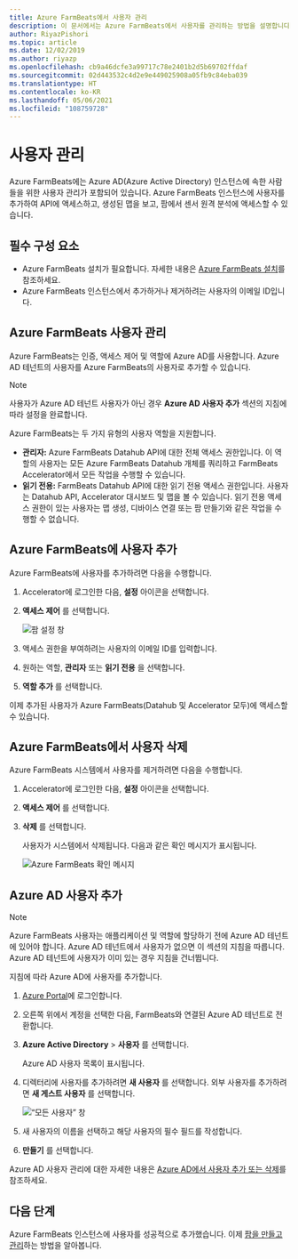```yaml
---
title: Azure FarmBeats에서 사용자 관리
description: 이 문서에서는 Azure FarmBeats에서 사용자를 관리하는 방법을 설명합니다.
author: RiyazPishori
ms.topic: article
ms.date: 12/02/2019
ms.author: riyazp
ms.openlocfilehash: cb9a46dcfe3a99717c78e2401b2d5b69702ffdaf
ms.sourcegitcommit: 02d443532c4d2e9e449025908a05fb9c84eba039
ms.translationtype: HT
ms.contentlocale: ko-KR
ms.lasthandoff: 05/06/2021
ms.locfileid: "108759728"
---
```

# <a name="manage-users"></a>사용자 관리

Azure FarmBeats에는 Azure AD(Azure Active Directory) 인스턴스에 속한 사람들을 위한 사용자 관리가 포함되어 있습니다. Azure FarmBeats 인스턴스에 사용자를 추가하여 API에 액세스하고, 생성된 맵을 보고, 팜에서 센서 원격 분석에 액세스할 수 있습니다.

## <a name="prerequisites"></a>필수 구성 요소

- Azure FarmBeats 설치가 필요합니다. 자세한 내용은 [Azure FarmBeats 설치](install-azure-farmbeats.md)를 참조하세요.
- Azure FarmBeats 인스턴스에서 추가하거나 제거하려는 사용자의 이메일 ID입니다.

## <a name="manage-azure-farmbeats-users"></a>Azure FarmBeats 사용자 관리

Azure FarmBeats는 인증, 액세스 제어 및 역할에 Azure AD를 사용합니다. Azure AD 테넌트의 사용자를 Azure FarmBeats의 사용자로 추가할 수 있습니다.

> [!NOTE]
> 사용자가 Azure AD 테넌트 사용자가 아닌 경우 **Azure AD 사용자 추가** 섹션의 지침에 따라 설정을 완료합니다.

Azure FarmBeats는 두 가지 유형의 사용자 역할을 지원합니다.

 - **관리자:** Azure FarmBeats Datahub API에 대한 전체 액세스 권한입니다. 이 역할의 사용자는 모든 Azure FarmBeats Datahub 개체를 쿼리하고 FarmBeats Accelerator에서 모든 작업을 수행할 수 있습니다.
 - **읽기 전용:** FarmBeats Datahub API에 대한 읽기 전용 액세스 권한입니다. 사용자는 Datahub API, Accelerator 대시보드 및 맵을 볼 수 있습니다. 읽기 전용 액세스 권한이 있는 사용자는 맵 생성, 디바이스 연결 또는 팜 만들기와 같은 작업을 수행할 수 없습니다.

## <a name="add-users-to-azure-farmbeats"></a>Azure FarmBeats에 사용자 추가

Azure FarmBeats에 사용자를 추가하려면 다음을 수행합니다.

1. Accelerator에 로그인한 다음, **설정** 아이콘을 선택합니다.
2. **액세스 제어** 를 선택합니다.

    ![팜 설정 창](./media/create-farms-in-azure-farmbeats/settings-users-1.png)

3. 액세스 권한을 부여하려는 사용자의 이메일 ID를 입력합니다.
4. 원하는 역할, **관리자** 또는 **읽기 전용** 을 선택합니다.
5. **역할 추가** 를 선택합니다.

이제 추가된 사용자가 Azure FarmBeats(Datahub 및 Accelerator 모두)에 액세스할 수 있습니다.

## <a name="delete-users-from-azure-farmbeats"></a>Azure FarmBeats에서 사용자 삭제

Azure FarmBeats 시스템에서 사용자를 제거하려면 다음을 수행합니다.

1. Accelerator에 로그인한 다음, **설정** 아이콘을 선택합니다.
2. **액세스 제어** 를 선택합니다.
3. **삭제** 를 선택합니다.

   사용자가 시스템에서 삭제됩니다. 다음과 같은 확인 메시지가 표시됩니다.

   ![Azure FarmBeats 확인 메시지](./media/create-farms-in-azure-farmbeats/manage-users-2.png)

## <a name="add-azure-ad-users"></a>Azure AD 사용자 추가

> [!NOTE]
> Azure FarmBeats 사용자는 애플리케이션 및 역할에 할당하기 전에 Azure AD 테넌트에 있어야 합니다. Azure AD 테넌트에서 사용자가 없으면 이 섹션의 지침을 따릅니다. Azure AD 테넌트에 사용자가 이미 있는 경우 지침을 건너뜁니다.

지침에 따라 Azure AD에 사용자를 추가합니다.

1. [Azure Portal](https://portal.azure.com/)에 로그인합니다.
2. 오른쪽 위에서 계정을 선택한 다음, FarmBeats와 연결된 Azure AD 테넌트로 전환합니다.
3. **Azure Active Directory** > **사용자** 를 선택합니다.

    Azure AD 사용자 목록이 표시됩니다.

4. 디렉터리에 사용자를 추가하려면 **새 사용자** 를 선택합니다. 외부 사용자를 추가하려면 **새 게스트 사용자** 를 선택합니다.

    ![“모든 사용자” 창](./media/create-farms-in-azure-farmbeats/manage-users-3.png)

5. 새 사용자의 이름을 선택하고 해당 사용자의 필수 필드를 작성합니다.
6. **만들기** 를 선택합니다.

Azure AD 사용자 관리에 대한 자세한 내용은 [Azure AD에서 사용자 추가 또는 삭제](../../active-directory/fundamentals/add-users-azure-active-directory.md)를 참조하세요.

## <a name="next-steps"></a>다음 단계

Azure FarmBeats 인스턴스에 사용자를 성공적으로 추가했습니다. 이제 [팜을 만들고 관리](manage-farms-in-azure-farmbeats.md#create-farms)하는 방법을 알아봅니다.